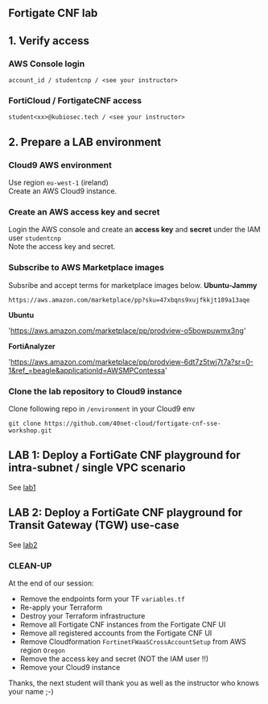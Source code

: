 ## Fortigate CNF lab

## 1. Verify access
### AWS Console login
```
account_id / studentcnp / <see your instructor>
```
### FortiCloud / FortigateCNF access
```
student<xx>@kubiosec.tech / <see your instructor>
```

## 2. Prepare a LAB environment
### Cloud9 AWS environment
Use region `eu-west-1` (ireland) <br>
Create an AWS Cloud9 instance.

### Create an AWS access key and secret
Login the AWS console and create an **access key** and **secret** under the IAM user `studentcnp`<br>
Note the access key and secret.

### Subscribe to AWS Marketplace images
Subsribe and accept terms for marketplace images below.
**Ubuntu-Jammy**

`https://aws.amazon.com/marketplace/pp?sku=47xbqns9xujfkkjt189a13aqe`

**Ubuntu**

'https://aws.amazon.com/marketplace/pp/prodview-o5bowpuwmx3ng'

**FortiAnalyzer**

'https://aws.amazon.com/marketplace/pp/prodview-6dt7z5twj7t7a?sr=0-1&ref_=beagle&applicationId=AWSMPContessa'

### Clone the lab repository to Cloud9 instance 
Clone following repo in `/environment` in your Cloud9 env
```
git clone https://github.com/40net-cloud/fortigate-cnf-sse-workshop.git
```

## LAB 1: Deploy a FortiGate CNF playground for intra-subnet / single VPC scenario
See [lab1](./lab1.md)

## LAB 2: Deploy a FortiGate CNF playground for Transit Gateway (TGW) use-case
See [lab2](./lab2.md)

### CLEAN-UP 
At the end of our session: 
- Remove the endpoints form your TF `variables.tf`
- Re-apply your Terraform
- Destroy your Terraform infrastructure
- Remove all Fortigate CNF instances from the Fortigate CNF UI
- Remove all registered accounts from the Fortigate CNF UI
- Remove Cloudformation `FortinetFWaaSCrossAccountSetup` from AWS region `Oregon`
- Remove the access key and secret (NOT the IAM user !!)
- Remove your Cloud9 instance

Thanks, the next student will thank you as well as the instructor who knows your name ;-)

